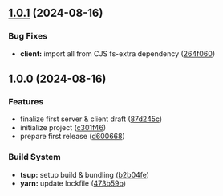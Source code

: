 ## [1.0.1](https://github.com/ivangabriele/publichost/compare/v1.0.0...v1.0.1) (2024-08-16)

### Bug Fixes

- **client:** import all from CJS fs-extra dependency ([264f060](https://github.com/ivangabriele/publichost/commit/264f06066dd9a3e002a355ac8cae5b5e336cedc9))

## 1.0.0 (2024-08-16)

### Features

- finalize first server & client draft ([87d245c](https://github.com/ivangabriele/publichost/commit/87d245c58ebce770aa3118269a4d7aad9b038e44))
- initialize project ([c301f46](https://github.com/ivangabriele/publichost/commit/c301f46f7a3b7df3daec22dde35818b9a80e7f19))
- prepare first release ([d600668](https://github.com/ivangabriele/publichost/commit/d6006681181bce8884bb8848de29952c2d5158f4))

### Build System

- **tsup:** setup build & bundling ([b2b04fe](https://github.com/ivangabriele/publichost/commit/b2b04fe165f4aae3bdbc9bf77ccedcd12f6cf9a8))
- **yarn:** update lockfile ([473b59b](https://github.com/ivangabriele/publichost/commit/473b59bfff9dd67fd80c1e07abc97b08877f6d1d))
